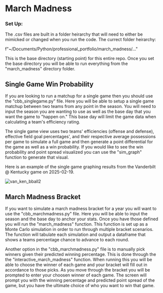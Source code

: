 # March Madness


### Set Up:
The .csv files are built in a folder heirarchy that will need to either be mimicked or changed when you run the code. The currect folder heirarchy:

f"~/Documents/Python/professional_portfolio/march_madness/..."

This is the base directory (starting point) for this entire repo. Once you set the base directory you will be able to run everything from the "march_madness" directory folder.

## Single Game Win Probability
If you are looking to run a matchup for a single game then you should use the "cbb_singlegame.py" file. Here you will be able to setup a single game matchup between two teams from any point in the season. You will need to input the season you are wanting to use as well as the base day that you want the game to "happen on." This base day will limit the game data when calculating a team's efficiency rating. 

The single game view uses two teams' efficiencies (offense and defense), effective field goal percentages', and their respective average possessions per game to simulate a full game and then generate a point differential for the game as well as a win probability. If you would like to see the win probability and point spread visualized you can use the "sim_graph" function to generate that visual.

Here is an example of the single game graphing results from the Vanderbilt @ Kentucky game on 2025-02-19.

![van_ken_bball2](https://github.com/user-attachments/assets/731bc7a9-17bf-4f4d-96e7-85b2c2987c3a)


## March Madness Bracket
If you want to simulate a march madness bracket for a year you will want to use the "cbb_marchmadness.py" file. Here you will be able to input the season and the base day to anchor your stats. Once you have those defined you will run the "march_madness" function. This function is set up as a Monte Carlo simulation in order to run through multiple bracket scenarios. The function will tabulate each simulation and output a dataframe that shows a teams percentage chance to advance to each round. 

Another option in the "cbb_marchmadness.py" file is to manually pick winners given their predicted winning percentage. This is done through the the "interactive_march_madness" function. When running this you will be able to choose the winner of each game and your bracket will fill out in accordance to those picks. As you move through the bracket you will be prompted to enter your choosen winner of each game. The screen will prompt you with the winning percentage and predicted point spread of the game, but you have the ultimate choice of who you want to win that game. 

